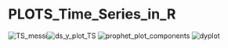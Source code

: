 # PLOTS_Time_Series_in_R



![TS_messi](https://user-images.githubusercontent.com/47377965/116772553-7e2d7e80-aa6d-11eb-8123-3f6c5966e55d.png)![ds_y_plot_TS](https://user-images.githubusercontent.com/47377965/116772581-b1700d80-aa6d-11eb-9ac9-7ee2c9ec91e6.png)
![prophet_plot_components](https://user-images.githubusercontent.com/47377965/116772634-0875e280-aa6e-11eb-9bdb-9bb0fd5fbc87.png)
![dyplot](https://user-images.githubusercontent.com/47377965/116772637-0ca20000-aa6e-11eb-9e65-e3b11eb69004.png)
